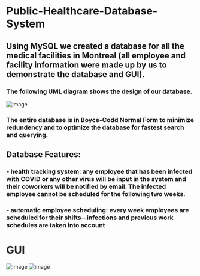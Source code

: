 # Public-Healthcare-Database-System
## Using MySQL we created a database for all the medical facilities in Montreal (all employee and facility information were made up by us to demonstrate the database and GUI). 
### The following UML diagram shows the design of our database.

![image](https://github.com/zitatorocsik/Public-Healthcare-Database-System/assets/30054142/eb3bd1dd-6d98-4ac6-9d6e-46c0ad86b4f6)

### The entire database is in Boyce-Codd Normal Form to minimize redundency and to optimize the database for fastest search and querying. 

## Database Features:
### - health tracking system: any employee that has been infected with COVID or any other virus will be input in the system and their coworkers will be notified by email. The infected employee cannot be scheduled for the following two weeks.
### - automatic employee scheduling: every week employees are scheduled for their shifts--infections and previous work schedules are taken into account

# GUI
![image](https://github.com/zitatorocsik/Public-Healthcare-Database-System/assets/30054142/915e8bda-bcf9-4160-81f9-d4c62c154751)
![image](https://github.com/zitatorocsik/Public-Healthcare-Database-System/assets/30054142/7cb710d6-1ffc-44b6-b233-8e2a7b42cfa9)
